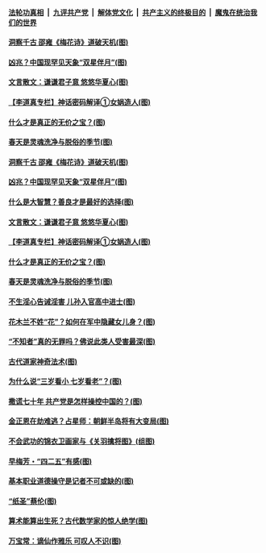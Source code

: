 

####  [法轮功真相](../../../../basic/blob/master/README.md?t=04290431) &nbsp;|&nbsp; [九评共产党](../../../../9ping.md/blob/master/README.md?t=04290431) &nbsp;|&nbsp; [解体党文化](../../../../jtdwh.md/blob/master/README.md?t=04290431)  &nbsp;|&nbsp; [共产主义的终极目的](../../../../gczydzjmd.md/blob/master/README.md?t=04290431) &nbsp;|&nbsp; [魔鬼在统治我们的世界](../../../../mgztzwmdsj.md/blob/master/README.md?t=04290431) 

#### [洞察千古 邵雍《梅花诗》道破天机(图)](../pages/p7/931411.md?t=04290431) 

#### [凶兆？中国现罕见天象“双星伴月”(图)](../pages/p7/931270.md?t=04290431) 

#### [文言散文：谦谦君子意 悠悠华夏心(图)](../pages/p7/930575.md?t=04290431) 

#### [【李道真专栏】神话密码解译①女娲造人(图)](../pages/p7/931284.md?t=04290431) 

#### [什么才是真正的无价之宝？(图)](../pages/p7/930788.md?t=04290431) 

#### [春天是灵魂洗净与脱俗的季节(图)](../pages/p7/930581.md?t=04290431) 

#### [洞察千古 邵雍《梅花诗》道破天机(图)](../pages/p7/931411.md?t=04290431) 

#### [凶兆？中国现罕见天象“双星伴月”(图)](../pages/p7/931270.md?t=04290431) 

#### [什么是大智慧？善良才是最好的选择(图)](../pages/p7/930754.md?t=04290431) 

#### [文言散文：谦谦君子意 悠悠华夏心(图)](../pages/p7/930575.md?t=04290431) 

#### [【李道真专栏】神话密码解译①女娲造人(图)](../pages/p7/931284.md?t=04290431) 

#### [什么才是真正的无价之宝？(图)](../pages/p7/930788.md?t=04290431) 

#### [春天是灵魂洗净与脱俗的季节(图)](../pages/p7/930581.md?t=04290431) 

#### [不生淫心告诫淫害 儿孙入官高中进士(图)](../pages/p7/931161.md?t=04290431) 

#### [花木兰不姓“花”？如何在军中隐藏女儿身？(图)](../pages/p7/930583.md?t=04290431) 

#### [“不知者”真的无罪吗？佛说此类人受害最深(图)](../pages/p7/930772.md?t=04290431) 

#### [古代道家神奇法术(图)](../pages/p7/930225.md?t=04290431) 

#### [为什么说“三岁看小 七岁看老”？(图)](../pages/p7/930321.md?t=04290431) 

#### [撒谎七十年 共产党是怎样操控中国的？(图)](../pages/p7/931055.md?t=04290431) 

#### [金正恩在劫难逃？占星师：朝鲜半岛将有大变局(图)](../pages/p7/930929.md?t=04290431) 

#### [不会武功的锦衣卫画家与《关羽擒将图》(组图)](../pages/p7/929723.md?t=04290431) 

#### [早梅芳・“四二五”有感(图)](../pages/p7/930820.md?t=04290431) 

#### [基本职业道德操守是记者不可或缺的(图)](../pages/p7/930500.md?t=04290431) 

#### [“纸圣”蔡伦(图)](../pages/p7/930113.md?t=04290431) 

#### [算术能算出生死？古代数学家的惊人绝学(图)](../pages/p7/930698.md?t=04290431) 

#### [万宝常：谪仙作雅乐 可叹人不识(图)](../pages/p7/930221.md?t=04290431) 

